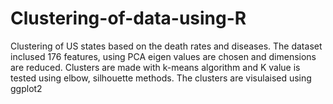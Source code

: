 # Clustering-of-data-using-R
Clustering of US states based on the death rates and diseases. The dataset inclused 176 features, using PCA eigen values are chosen and dimensions are reduced. Clusters are made with k-means algorithm and K value is tested using elbow, silhouette methods. The clusters are visulaised using ggplot2
